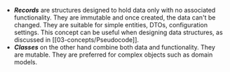 - ***Records*** are structures designed to hold data only with no associated functionality. They are immutable and once created, the data can't be changed. They are suitable for simple entities, DTOs, configuration settings. This concept can be useful when designing data structures, as discussed in [[03-concepts/Pseudocode]].
- ***Classes*** on the other hand combine both data and functionality. They are mutable. They are preferred for complex objects such as domain models.